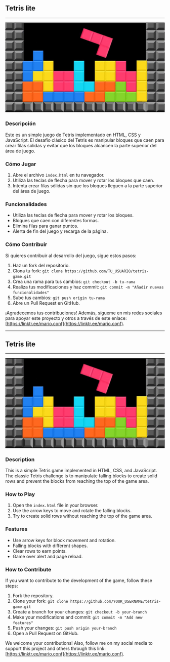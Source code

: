 ## Tetris lite

---

![Tetris](tetris.png)

### Descripción

Este es un simple juego de Tetris implementado en HTML, CSS y JavaScript. El desafío clásico del Tetris es manipular bloques que caen para crear filas sólidas y evitar que los bloques alcancen la parte superior del área de juego.

### Cómo Jugar

1. Abre el archivo `index.html` en tu navegador.
2. Utiliza las teclas de flecha para mover y rotar los bloques que caen.
3. Intenta crear filas sólidas sin que los bloques lleguen a la parte superior del área de juego.

### Funcionalidades

- Utiliza las teclas de flecha para mover y rotar los bloques.
- Bloques que caen con diferentes formas.
- Elimina filas para ganar puntos.
- Alerta de fin del juego y recarga de la página.

### Cómo Contribuir

Si quieres contribuir al desarrollo del juego, sigue estos pasos:

1. Haz un fork del repositorio.
2. Clona tu fork: `git clone https://github.com/TU_USUARIO/tetris-game.git`
3. Crea una rama para tus cambios: `git checkout -b tu-rama`
4. Realiza tus modificaciones y haz commit: `git commit -m "Añadir nuevas funcionalidades"`
5. Sube tus cambios: `git push origin tu-rama`
6. Abre un Pull Request en GitHub.

¡Agradecemos tus contribuciones! Además, sígueme en mis redes sociales para apoyar este proyecto y otros a través de este enlace: [https://linktr.ee/mario.conf](https://linktr.ee/mario.conf).

---

## Tetris lite

---

![Tetris](tetris.png)

### Description

This is a simple Tetris game implemented in HTML, CSS, and JavaScript. The classic Tetris challenge is to manipulate falling blocks to create solid rows and prevent the blocks from reaching the top of the game area.

### How to Play

1. Open the `index.html` file in your browser.
2. Use the arrow keys to move and rotate the falling blocks.
3. Try to create solid rows without reaching the top of the game area.

### Features

- Use arrow keys for block movement and rotation.
- Falling blocks with different shapes.
- Clear rows to earn points.
- Game over alert and page reload.

### How to Contribute

If you want to contribute to the development of the game, follow these steps:

1. Fork the repository.
2. Clone your fork: `git clone https://github.com/YOUR_USERNAME/tetris-game.git`
3. Create a branch for your changes: `git checkout -b your-branch`
4. Make your modifications and commit: `git commit -m "Add new features"`
5. Push your changes: `git push origin your-branch`
6. Open a Pull Request on GitHub.

We welcome your contributions! Also, follow me on my social media to support this project and others through this link: [https://linktr.ee/mario.conf](https://linktr.ee/mario.conf).

